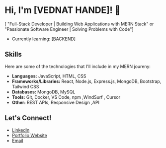 # Hi, I'm [VEDNAT HANDE]! 👋


[ "Full-Stack Developer | Building Web Applications with MERN Stack" or "Passionate Software Engineer | Solving Problems with Code"]

*   Currently learning: [BACKEND]

## Skills

Here are some of the technologies that I'll include in my MERN joureny:

*   **Languages:** JavaScript, HTML, CSS
*   **Frameworks/Libraries:** React, Node.js, Express.js, MongoDB, Bootstrap, Tailwind CSS
*   **Databases:** MongoDB, MySQL
*   **Tools:** Git, Docker, VS Code, npm ,WindSurf , Cursor
*   **Other:** REST APIs, Responsive Design ,API


## Let's Connect!

*   [LinkedIn]([www.linkedin.com/in/vedant-hande-a205a62b])
*   [Portfolio Website]([https://vedantportfoliowebsite.vercel.app/])
*   [Email]([vedanthande453@gmail.com])

